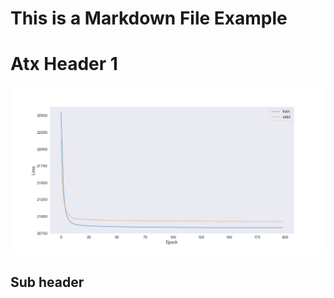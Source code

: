 
This is a Markdown File Example
===============================

# Atx Header 1
  
![results](./history.png)  

## Sub header
